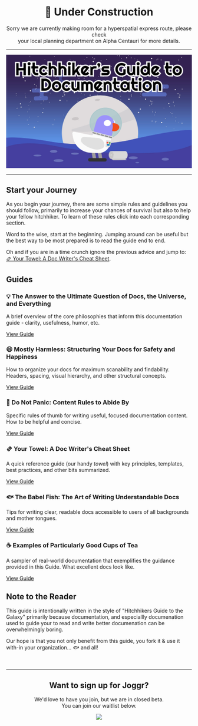 <h1 align="center">
  🚧 Under Construction
</h1>
<p align="center">
  Sorry we are currently making room for a hyperspatial express route, please check <br /> your local planning department on Alpha Centauri for more details.
</p>

---

<p align="center">
  <img src="/assets/duck-in-space.png" />
  <hr>
</p>

## Start your Journey

As you begin your journey, there are some simple rules and guidelines you should follow, primarily to increase your chances of survival but also to help your fellow hitchhiker. To learn of these rules click into each corresponding section.

Word to the wise, start at the beginning. Jumping around can be useful but the best way to be most prepared is to read the guide end to end.

Oh and if you are in a time crunch ignore the previous advice and jump to: [🫔 Your Towel: A Doc Writer's Cheat Sheet](/guides/cheatsheet.md).

## Guides

### 💡 The Answer to the Ultimate Question of Docs, the Universe, and Everything

A brief overview of the core philosophies that inform this documentation guide - clarity, usefulness, humor, etc.

[View Guide](/guides/42.md)

### 😄 Mostly Harmless: Structuring Your Docs for Safety and Happiness

How to organize your docs for maximum scanability and findability. Headers, spacing, visual hierarchy, and other structural concepts.

[View Guide](/guides/structure.md)

### 🦺 Do Not Panic: Content Rules to Abide By

Specific rules of thumb for writing useful, focused documentation content. How to be helpful and concise.

[View Guide](/guides/rules.md)

### 🫔 Your Towel: A Doc Writer's Cheat Sheet

A quick reference guide (our handy _towel_) with key principles, templates, best practices, and other bits summarized.

[View Guide](/guides/cheatsheet.md)

### 🐟 The Babel Fish: The Art of Writing Understandable Docs

Tips for writing clear, readable docs accessible to users of all backgrounds and mother tongues.

[View Guide](/guides/art-of-writing-docs.md)

### ☕️ Examples of Particularly Good Cups of Tea

A sampler of real-world documentation that exemplifies the guidance provided in this Guide. What excellent docs look like.

[View Guide](/guides/examples.md)

## Note to the Reader

This guide is intentionally written in the style of "Hitchhikers Guide to the Galaxy" primarily because documentation, and especiallly documenation used to guide your to read and write better documenation can be overwhelmingly boring. 

Our hope is that you not only benefit from this guide, you fork it & use it with-in your organization... 🐟 and all!

<br>
<hr>
<h2 align="center">
    Want to sign up for Joggr?
</h2>
<p align="center">
    We'd love to have you join, but we are in closed beta. <br> You can join our waitlist below.
</p>
<p align="center">
    <a href="https://www.joggr.io/closed-beta-waitlist?utm_source=github&utm_medium=org-readme&utm_campaign=static-docs" alt="Join the Waitlist">
        <img src="https://storage.googleapis.com/joggr-public-assets/github/badges/join-waitlist-badge.svg" width="250px" />
    </a>
</p>
